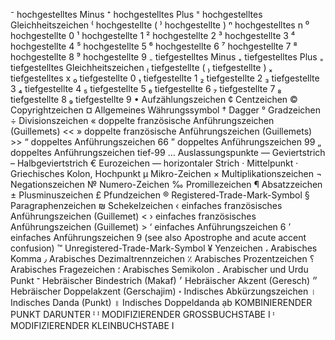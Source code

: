 ⁻	hochgestelltes Minus
⁺	hochgestelltes Plus
⁼	hochgestelltes Gleichheitszeichen
⁽	hochgestellte (
⁾	hochgestellte )
ⁿ	hochgestelltes n
⁰	hochgestellte 0
¹	hochgestellte 1
²	hochgestellte 2
³	hochgestellte 3
⁴	hochgestellte 4
⁵	hochgestellte 5
⁶	hochgestellte 6
⁷	hochgestellte 7
⁸	hochgestellte 8
⁹	hochgestellte 9
₋	tiefgestelltes Minus
₊	tiefgestelltes Plus
₌	tiefgestelltes Gleichheitszeichen
₍	tiefgestellte (
₎	tiefgestellte )
ₓ	tiefgestelltes x
₀	tiefgestellte 0
₁	tiefgestellte 1
₂	tiefgestellte 2
₃	tiefgestellte 3
₄	tiefgestellte 4
₅	tiefgestellte 5
₆	tiefgestellte 6
₇	tiefgestellte 7
₈	tiefgestellte 8
₉	tiefgestellte 9
•	Aufzählungszeichen
¢	Centzeichen
©	Copyrightzeichen
¤	Allgemeines Währungssymbol
†	Dagger
°	Gradzeichen
÷	Divisionszeichen
«	doppelte französische Anführungszeichen (Guillemets) <<
»	doppelte französische Anführungszeichen (Guillemets) >>
“	doppeltes Anführungszeichen 66
”	doppeltes Anführungszeichen 99
„	doppeltes Anführungszeichen tief-99
…	Auslassungspunkte
—	Geviertstrich
–	Halbgeviertstrich
€	Eurozeichen
―	horizontaler Strich
·	Mittelpunkt
·	Griechisches Kolon, Hochpunkt
µ	Mikro-Zeichen
×	Multiplikationszeichen
¬	Negationszeichen
№	Numero-Zeichen
‰	Promillezeichen
¶	Absatzzeichen
±	Plusminuszeichen
£	Pfundzeichen
®	Registered-Trade-Mark-Symbol
§	Paragraphenzeichen
₪	Schekelzeichen
‹	einfaches französisches Anführungszeichen (Guillemet) <
›	einfaches französisches Anführungszeichen (Guillemet) >
‘	einfaches Anführungszeichen 6
’	einfaches Anführungszeichen 9 (see also Apostrophe and acute accent confusion)
™	Unregistered-Trade-Mark-Symbol
¥	Yenzeichen
،	Arabisches Komma
٫	Arabisches Dezimaltrennzeichen
٪	Arabisches Prozentzeichen
؟	Arabisches Fragezeichen
؛	Arabisches Semikolon
۔	Arabischer und Urdu Punkt
־	Hebräischer Bindestrich (Makaf)
׳	Hebräischer Akzent (Geresch)
״	Hebräischer Doppelakzent (Gerschajim)
॰	Indisches Abkürzungszeichen
।	Indisches Danda (Punkt)
॥	Indisches Doppeldanda
ạb	KOMBINIERENDER PUNKT DARUNTER
ᴵ ᴵ	MODIFIZIERENDER GROSSBUCHSTABE I
ᶦ	MODIFIZIERENDER KLEINBUCHSTABE I
